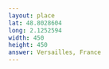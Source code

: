 ```yaml
---
layout: place
lat: 48.8028604
long: 2.1252594
width: 450
height: 450
answer: Versailles, France
---
```

